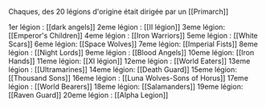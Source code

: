 Chaques, des 20 légions d'origine était dirigée par un [[Primarch]] 

1er légion : [[dark angels]]
2eme légion : [[II légion]]
3eme légion: [[Emperor's Children]]
4eme légion : [[Iron Warriors]]
5eme légion : [[White Scars]]
6eme légion: [[Space Wolves]]
7eme légion: [[Imperial Fists]]
8eme légion : [[Night Lords]]
9eme légion : [[Blood Angels]]
10eme légion: [[Iron Hands]]
11eme légion: [[XI légion]]
12eme légion : [[World Eaters]]
13eme légion : [[Ultramarines]]
14eme légion: [[Death Guard]]
15eme légion: [[Thousand Sons]]
16eme légion : [[Luna Wolves-Sons of Horus]]
17eme légion : [[World Bearers]]
18eme légion: [[Salamanders]]
19eme légion:  [[Raven Guard]]
20eme légion : [[Alpha Legion]]